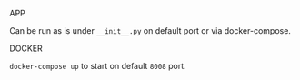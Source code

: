 APP

Can be run as is under `__init__.py` on default port or via docker-compose.

DOCKER

`docker-compose up` to start on default `8008` port.
